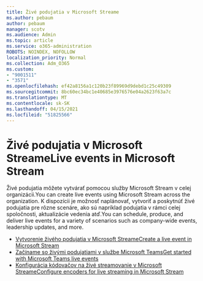```yaml
---
title: Živé podujatia v Microsoft Streame
ms.author: pebaum
author: pebaum
manager: scotv
ms.audience: Admin
ms.topic: article
ms.service: o365-administration
ROBOTS: NOINDEX, NOFOLLOW
localization_priority: Normal
ms.collection: Adm_O365
ms.custom:
- "9001511"
- "3571"
ms.openlocfilehash: ef42a8156a1c120b23f89969d9debd1c25c49309
ms.sourcegitcommit: 8bc60ec34bc1e40685e3976576e04a2623f63a7c
ms.translationtype: MT
ms.contentlocale: sk-SK
ms.lasthandoff: 04/15/2021
ms.locfileid: "51825566"
---
```

# <a name="live-events-in-microsoft-stream"></a><span data-ttu-id="16aa1-102">Živé podujatia v Microsoft Streame</span><span class="sxs-lookup"><span data-stu-id="16aa1-102">Live events in Microsoft Stream</span></span>

<span data-ttu-id="16aa1-103">Živé podujatia môžete vytvárať pomocou služby Microsoft Stream v celej organizácii.</span><span class="sxs-lookup"><span data-stu-id="16aa1-103">You can create live events using Microsoft Stream across the organization.</span></span> <span data-ttu-id="16aa1-104">K dispozícii je možnosť naplánovať, vytvoriť a poskytnúť živé podujatia pre rôzne scenáre, ako sú napríklad podujatia v rámci celej spoločnosti, aktualizácie vedenia atď.</span><span class="sxs-lookup"><span data-stu-id="16aa1-104">You can schedule, produce, and deliver live events for a variety of scenarios such as company-wide events, leadership updates, and more.</span></span>

- [<span data-ttu-id="16aa1-105">Vytvorenie živého podujatia v Microsoft Streame</span><span class="sxs-lookup"><span data-stu-id="16aa1-105">Create a live event in Microsoft Stream</span></span>](https://docs.microsoft.com/stream/live-create-event)
- [<span data-ttu-id="16aa1-106">Začíname so živými podujatiami v službe Microsoft Teams</span><span class="sxs-lookup"><span data-stu-id="16aa1-106">Get started with Microsoft Teams live events</span></span>](https://support.office.com/article/get-started-with-microsoft-teams-live-events-d077fec2-a058-483e-9ab5-1494afda578a)
- [<span data-ttu-id="16aa1-107">Konfigurácia kódovačov na živé streamovanie v Microsoft Streame</span><span class="sxs-lookup"><span data-stu-id="16aa1-107">Configure encoders for live streaming in Microsoft Stream</span></span>](https://docs.microsoft.com/stream/live-encoder-setup)
